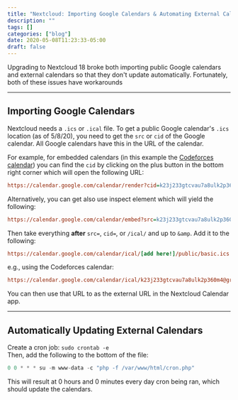 ```yaml
---
title: "Nextcloud: Importing Google Calendars & Automating External Cals"
description: ""
tags: []
categories: ["blog"]
date: 2020-05-08T11:23:33-05:00
draft: false
---
```


Upgrading to Nextcloud 18 broke both importing public Google calendars and external calendars so that they don't update automatically. Fortunately, both of these issues have workarounds<br>

---

## Importing Google Calendars

Nextcloud needs a `.ics` or `.ical` file. To get a public Google calendar's `.ics` location (as of 5/8/20), you need to get the `src` or `cid` of the Google calendar. All Google calendars have this in the URL of the calendar. 


For example, for embedded calendars (in this example the [Codeforces calendar](https://codeforces.com/calendar)) you can find the `cid` by clicking on the plus button in the bottom right corner which will open the following URL:

```ini
https://calendar.google.com/calendar/render?cid=k23j233gtcvau7a8ulk2p360m4%40group.calendar.google.com
```

Alternatively, you can get also use inspect element which will yield the following:

```ini
https://calendar.google.com/calendar/embed?src=k23j233gtcvau7a8ulk2p360m4@group.calendar.google.com&amp;ctz=America/Chicago&amp;hl=en&amp;wkst=1
```

Then take everything **after** `src=`, `cid=`, or `/ical/` and up to `&amp`. Add it to the following:

```ini
https://calendar.google.com/calendar/ical/[add here!]/public/basic.ics
```

e.g., using the Codeforces calendar:

```ini
https://calendar.google.com/calendar/ical/k23j233gtcvau7a8ulk2p360m4@group.calendar.google.com/public/basic.ics
```

You can then use that URL to as the external URL in the Nextcloud Calendar app. 


---

## Automatically Updating External Calendars

Create a cron job: `sudo crontab -e`<br>
Then, add the following to the bottom of the file: 
```php
0 0 * * * su -m www-data -c "php -f /var/www/html/cron.php"
```
This will result at 0 hours and 0 minutes every day cron being ran, which should update the calendars.

